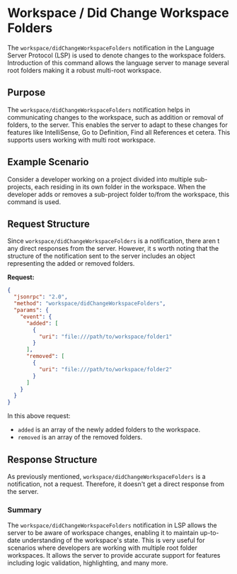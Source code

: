 # Workspace / Did Change Workspace Folders

The `workspace/didChangeWorkspaceFolders` notification in the Language Server Protocol (LSP) is used to denote changes to the workspace folders. Introduction of this command allows the language server to manage several root folders making it a robust multi-root workspace.

## Purpose

The `workspace/didChangeWorkspaceFolders` notification helps in communicating changes to the workspace, such as addition or removal of folders, to the server. This enables the server to adapt to these changes for features like IntelliSense, Go to Definition, Find all References et cetera. This supports users working with multi root workspace.

## Example Scenario

Consider a developer working on a project divided into multiple sub-projects, each residing in its own folder in the workspace. When the developer adds or removes a sub-project folder to/from the workspace, this command is used.

## Request Structure

Since `workspace/didChangeWorkspaceFolders` is a notification, there aren t any direct responses from the server. However, it s worth noting that the structure of the notification sent to the server includes an object representing the added or removed folders.

**Request:**

```json
{
  "jsonrpc": "2.0",
  "method": "workspace/didChangeWorkspaceFolders",
  "params": {
    "event": {
      "added": [
        {
          "uri": "file:///path/to/workspace/folder1"
        }
      ],
      "removed": [
        {
          "uri": "file:///path/to/workspace/folder2"
        }
      ]
    }
  }
}
```

In this above request:
- `added` is an array of the newly added folders to the workspace.
- `removed` is an array of the removed folders.

## Response Structure

As previously mentioned, `workspace/didChangeWorkspaceFolders` is a notification, not a request. Therefore, it doesn't get a direct response from the server.

### Summary

The `workspace/didChangeWorkspaceFolders` notification in LSP allows the server to be aware of workspace changes, enabling it to maintain up-to-date understanding of the workspace's state. This is very useful for scenarios where developers are working with multiple root folder workspaces. It allows the server to provide accurate support for features including logic validation, highlighting, and many more.